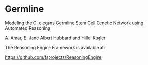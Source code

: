 # Germline

Modeling the C. elegans Germline Stem Cell Genetic Network using Automated Reasoning

A. Amar, E. Jane Albert Hubbard and Hillel Kugler

The Reasoning Engine Framework is available at:

https://github.com/fsprojects/ReasoningEngine
